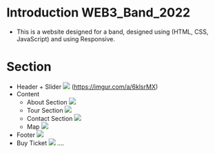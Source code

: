 # Introduction WEB3_Band_2022
  - This is a website designed for a band, designed using (HTML, CSS, JavaScript) and using Responsive.
# Section
  - Header + Slider 
    <img src="https://imgur.com/a/6klsrMX">
    (https://imgur.com/a/6klsrMX)
  - Content
    - About Section
      <img src="https://imgur.com/l7mQn2V">
    - Tour Section
      <img src="https://imgur.com/lYsTdN0">
    - Contact Section
      <img src="https://imgur.com/Xl1di8Y">
    - Map 
      <img src="https://imgur.com/pOLKKi9">
  - Footer
      <img src="https://imgur.com/MQaM0HT">
  - Buy Ticket
    <img src="https://imgur.com/VODwZSw">
    ....
      
  

